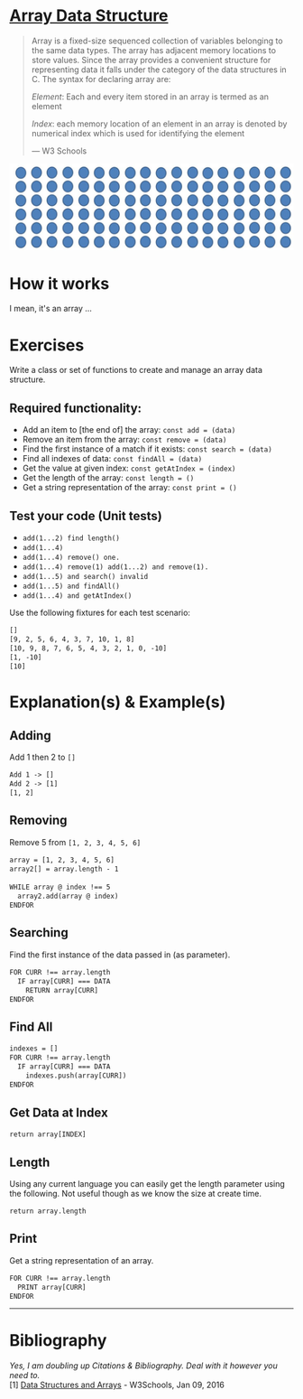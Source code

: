 # [Array Data Structure](https://www.w3schools.in/data-structures-tutorial/data-structures-arrays/)
> Array is a fixed-size sequenced collection of variables belonging to the same data types. The array has adjacent memory locations to store values. Since the array provides a convenient structure for representing data it falls under the category of the data structures in C. The syntax for declaring array are:
>
> *Element*: Each and every item stored in an array is termed as an element
>
> *Index*: each memory location of an element in an array is denoted by numerical index which is used for identifying the element
>
> — W3 Schools

![placeholder](./array.jpg)

# How it works
I mean, it's an array ...

# Exercises
Write a class or set of functions to create and manage an array data structure.

## Required functionality:
* Add an item to [the end of] the array: `const add = (data)`
* Remove an item from the array: `const remove = (data)`
* Find the first instance of a match if it exists: `const search = (data)`
* Find all indexes of data: `const findAll = (data)`
* Get the value at given index: `const getAtIndex = (index)`
* Get the length of the array: `const length = ()`
* Get a string representation of the array: `const print = ()`

## Test your code (Unit tests)
  * `add(1...2) find length()`
  * `add(1...4)`
  * `add(1...4) remove() one.`
  * `add(1...4) remove(1) add(1...2) and remove(1).`
  * `add(1...5) and search() invalid`
  * `add(1...5) and findAll()`
  * `add(1...4) and getAtIndex()`

Use the following fixtures for each test scenario:
```
[]
[9, 2, 5, 6, 4, 3, 7, 10, 1, 8]
[10, 9, 8, 7, 6, 5, 4, 3, 2, 1, 0, -10]
[1, -10]
[10]
```

# Explanation(s) & Example(s)
## Adding
Add 1 then 2 to `[]`
```
Add 1 -> []
Add 2 -> [1]
[1, 2]
```

## Removing
Remove 5 from `[1, 2, 3, 4, 5, 6]`
```
array = [1, 2, 3, 4, 5, 6]
array2[] = array.length - 1

WHILE array @ index !== 5
  array2.add(array @ index)
ENDFOR

```

## Searching
Find the first instance of the data passed in (as parameter).

```
FOR CURR !== array.length
  IF array[CURR] === DATA
    RETURN array[CURR]
ENDFOR
```

## Find All
```
indexes = []
FOR CURR !== array.length
  IF array[CURR] === DATA
    indexes.push(array[CURR])
ENDFOR
```

## Get Data at Index
```
return array[INDEX]
```

## Length
Using any current language you can easily get the length parameter using the following. Not useful though as we know the size at create time.
```
return array.length
```

## Print
Get a string representation of an array.
```
FOR CURR !== array.length
  PRINT array[CURR]
ENDFOR
```
___
# Bibliography
*Yes, I am doubling up Citations & Bibliography. Deal with it however you need to.* <br />
[1] [Data Structures and Arrays](https://www.w3schools.in/data-structures-tutorial/data-structures-arrays/) - W3Schools, Jan 09, 2016<br />
